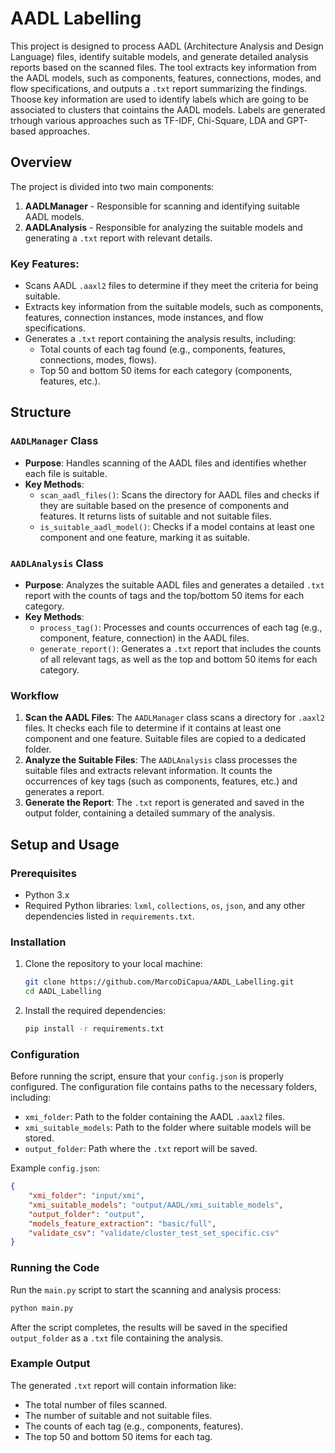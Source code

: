 # AADL Labelling

This project is designed to process AADL (Architecture Analysis and Design Language) files, identify suitable models, and generate detailed analysis reports based on the scanned files. The tool extracts key information from the AADL models, such as components, features, connections, modes, and flow specifications, and outputs a `.txt` report summarizing the findings. Thoose key information are used to identify labels which are going to be associated to clusters that cointains the AADL models. Labels are generated trhough various approaches such as TF-IDF, Chi-Square, LDA and GPT-based approaches.

## Overview

The project is divided into two main components:
1. **AADLManager** - Responsible for scanning and identifying suitable AADL models.
2. **AADLAnalysis** - Responsible for analyzing the suitable models and generating a `.txt` report with relevant details.

### Key Features:
- Scans AADL `.aaxl2` files to determine if they meet the criteria for being suitable.
- Extracts key information from the suitable models, such as components, features, connection instances, mode instances, and flow specifications.
- Generates a `.txt` report containing the analysis results, including:
  - Total counts of each tag found (e.g., components, features, connections, modes, flows).
  - Top 50 and bottom 50 items for each category (components, features, etc.).

## Structure

### `AADLManager` Class
- **Purpose**: Handles scanning of the AADL files and identifies whether each file is suitable.
- **Key Methods**:
  - `scan_aadl_files()`: Scans the directory for AADL files and checks if they are suitable based on the presence of components and features. It returns lists of suitable and not suitable files.
  - `is_suitable_aadl_model()`: Checks if a model contains at least one component and one feature, marking it as suitable.

### `AADLAnalysis` Class
- **Purpose**: Analyzes the suitable AADL files and generates a detailed `.txt` report with the counts of tags and the top/bottom 50 items for each category.
- **Key Methods**:
  - `process_tag()`: Processes and counts occurrences of each tag (e.g., component, feature, connection) in the AADL files.
  - `generate_report()`: Generates a `.txt` report that includes the counts of all relevant tags, as well as the top and bottom 50 items for each category.

### Workflow

1. **Scan the AADL Files**: The `AADLManager` class scans a directory for `.aaxl2` files. It checks each file to determine if it contains at least one component and one feature. Suitable files are copied to a dedicated folder.
2. **Analyze the Suitable Files**: The `AADLAnalysis` class processes the suitable files and extracts relevant information. It counts the occurrences of key tags (such as components, features, etc.) and generates a report.
3. **Generate the Report**: The `.txt` report is generated and saved in the output folder, containing a detailed summary of the analysis.

## Setup and Usage

### Prerequisites
- Python 3.x
- Required Python libraries: `lxml`, `collections`, `os`, `json`, and any other dependencies listed in `requirements.txt`.

### Installation
1. Clone the repository to your local machine:
    ```bash
    git clone https://github.com/MarcoDiCapua/AADL_Labelling.git
    cd AADL_Labelling
    ```

2. Install the required dependencies:
    ```bash
    pip install -r requirements.txt
    ```

### Configuration
Before running the script, ensure that your `config.json` is properly configured. The configuration file contains paths to the necessary folders, including:
- `xmi_folder`: Path to the folder containing the AADL `.aaxl2` files.
- `xmi_suitable_models`: Path to the folder where suitable models will be stored.
- `output_folder`: Path where the `.txt` report will be saved.

Example `config.json`:
```json
{
    "xmi_folder": "input/xmi",
    "xmi_suitable_models": "output/AADL/xmi_suitable_models",
    "output_folder": "output",
    "models_feature_extraction": "basic/full",
    "validate_csv": "validate/cluster_test_set_specific.csv"
}
```

### Running the Code
Run the `main.py` script to start the scanning and analysis process:

```bash
python main.py
```

After the script completes, the results will be saved in the specified `output_folder` as a `.txt` file containing the analysis.

### Example Output
The generated `.txt` report will contain information like:

- The total number of files scanned.
- The number of suitable and not suitable files.
- The counts of each tag (e.g., components, features).
- The top 50 and bottom 50 items for each tag.


